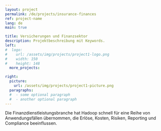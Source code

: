 ```yaml
---
layout: project
permalink: /de/projects/insurance-finances
ref: project-name
lang: de
main: true

title: Versicherungen und Finanzsektor
description: Projektbeschreibung mit Keywords.
left:
#  logo:
#    url: /assets/img/projects/project1-logo.png
#    width: 150
#    height: 148
  more_projects:

right:
  picture:
    url: /assets/img/projects/project1-picture.png
  paragraphs:
  #  - some optional paragraph
  #  - another optional paragraph
---
```


Die Finanzdienstleistungsbranche hat Hadoop schnell für eine Reihe von Anwendungsfällen übernommen, die Erlöse, Kosten, Risiken, Reporting und Compliance beeinflussen.
